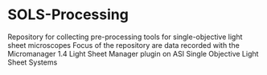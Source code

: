 # SOLS-Processing
Repository for collecting pre-processing tools for single-objective light sheet microscopes
Focus of the repository are data recorded with the Micromanager 1.4 Light Sheet Manager plugin on ASI Single Objective Light Sheet Systems

